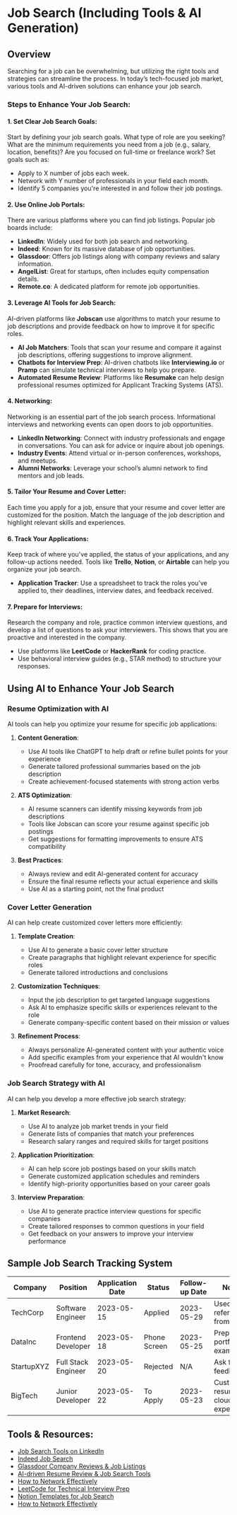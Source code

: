 # Job Search (Including Tools & AI Generation)

## Overview
Searching for a job can be overwhelming, but utilizing the right tools and strategies can streamline the process. In today’s tech-focused job market, various tools and AI-driven solutions can enhance your job search.

### Steps to Enhance Your Job Search:

#### 1. **Set Clear Job Search Goals**:
   Start by defining your job search goals. What type of role are you seeking? What are the minimum requirements you need from a job (e.g., salary, location, benefits)? Are you focused on full-time or freelance work? Set goals such as:
   - Apply to X number of jobs each week.
   - Network with Y number of professionals in your field each month.
   - Identify 5 companies you're interested in and follow their job postings.

#### 2. **Use Online Job Portals**:
   There are various platforms where you can find job listings. Popular job boards include:
   - **LinkedIn**: Widely used for both job search and networking.
   - **Indeed**: Known for its massive database of job opportunities.
   - **Glassdoor**: Offers job listings along with company reviews and salary information.
   - **AngelList**: Great for startups, often includes equity compensation details.
   - **Remote.co**: A dedicated platform for remote job opportunities.

#### 3. **Leverage AI Tools for Job Search**:
   AI-driven platforms like **Jobscan** use algorithms to match your resume to job descriptions and provide feedback on how to improve it for specific roles.
   - **AI Job Matchers**: Tools that scan your resume and compare it against job descriptions, offering suggestions to improve alignment.
   - **Chatbots for Interview Prep**: AI-driven chatbots like **Interviewing.io** or **Pramp** can simulate technical interviews to help you prepare.
   - **Automated Resume Review**: Platforms like **Resumake** can help design professional resumes optimized for Applicant Tracking Systems (ATS).

#### 4. **Networking**:
   Networking is an essential part of the job search process. Informational interviews and networking events can open doors to job opportunities.
   - **LinkedIn Networking**: Connect with industry professionals and engage in conversations. You can ask for advice or inquire about job openings.
   - **Industry Events**: Attend virtual or in-person conferences, workshops, and meetups.
   - **Alumni Networks**: Leverage your school’s alumni network to find mentors and job leads.

#### 5. **Tailor Your Resume and Cover Letter**:
   Each time you apply for a job, ensure that your resume and cover letter are customized for the position. Match the language of the job description and highlight relevant skills and experiences. 

#### 6. **Track Your Applications**:
   Keep track of where you've applied, the status of your applications, and any follow-up actions needed. Tools like **Trello**, **Notion**, or **Airtable** can help you organize your job search.
   - **Application Tracker**: Use a spreadsheet to track the roles you’ve applied to, their deadlines, interview dates, and feedback received.

#### 7. **Prepare for Interviews**:
   Research the company and role, practice common interview questions, and develop a list of questions to ask your interviewers. This shows that you are proactive and interested in the company.
   - Use platforms like **LeetCode** or **HackerRank** for coding practice.
   - Use behavioral interview guides (e.g., STAR method) to structure your responses.

## Using AI to Enhance Your Job Search

### Resume Optimization with AI
AI tools can help you optimize your resume for specific job applications:

1. **Content Generation**:
   - Use AI tools like ChatGPT to help draft or refine bullet points for your experience
   - Generate tailored professional summaries based on the job description
   - Create achievement-focused statements with strong action verbs

2. **ATS Optimization**:
   - AI resume scanners can identify missing keywords from job descriptions
   - Tools like Jobscan can score your resume against specific job postings
   - Get suggestions for formatting improvements to ensure ATS compatibility

3. **Best Practices**:
   - Always review and edit AI-generated content for accuracy
   - Ensure the final resume reflects your actual experience and skills
   - Use AI as a starting point, not the final product

### Cover Letter Generation
AI can help create customized cover letters more efficiently:

1. **Template Creation**:
   - Use AI to generate a basic cover letter structure
   - Create paragraphs that highlight relevant experience for specific roles
   - Generate tailored introductions and conclusions

2. **Customization Techniques**:
   - Input the job description to get targeted language suggestions
   - Ask AI to emphasize specific skills or experiences relevant to the role
   - Generate company-specific content based on their mission or values

3. **Refinement Process**:
   - Always personalize AI-generated content with your authentic voice
   - Add specific examples from your experience that AI wouldn't know
   - Proofread carefully for tone, accuracy, and professionalism

### Job Search Strategy with AI
AI can help you develop a more effective job search strategy:

1. **Market Research**:
   - Use AI to analyze job market trends in your field
   - Generate lists of companies that match your preferences
   - Research salary ranges and required skills for target positions

2. **Application Prioritization**:
   - AI can help score job postings based on your skills match
   - Generate customized application schedules and reminders
   - Identify high-priority opportunities based on your career goals

3. **Interview Preparation**:
   - Use AI to generate practice interview questions for specific companies
   - Create tailored responses to common questions in your field
   - Get feedback on your answers to improve your interview performance

## Sample Job Search Tracking System

| Company | Position | Application Date | Status | Follow-up Date | Notes |
|---------|----------|------------------|--------|----------------|-------|
| TechCorp | Software Engineer | 2023-05-15 | Applied | 2023-05-29 | Used referral from Jane |
| DataInc | Frontend Developer | 2023-05-18 | Phone Screen | 2023-05-25 | Prepare portfolio examples |
| StartupXYZ | Full Stack Engineer | 2023-05-20 | Rejected | N/A | Ask for feedback |
| BigTech | Junior Developer | 2023-05-22 | To Apply | 2023-05-23 | Customize resume for cloud experience |

## Tools & Resources:
- [Job Search Tools on LinkedIn](https://www.linkedin.com/jobs/)
- [Indeed Job Search](https://www.indeed.com/)
- [Glassdoor Company Reviews & Job Listings](https://www.glassdoor.com/)
- [AI-driven Resume Review & Job Search Tools](https://www.jobscan.co/)
- [How to Network Effectively](https://www.themuse.com/advice/10-networking-tips)
- [LeetCode for Technical Interview Prep](https://leetcode.com/)
- [Notion Templates for Job Search](https://www.notion.so/templates/job-hunt-tracker)
- [How to Network Effectively](https://www.themuse.com/advice/10-networking-tips)
